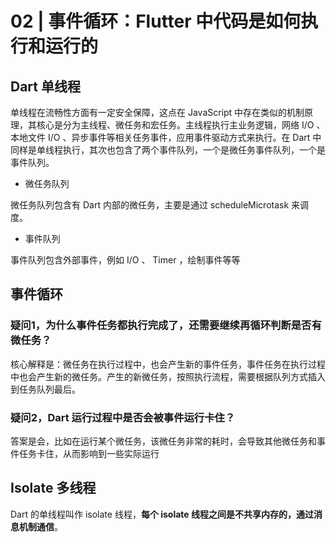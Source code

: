 # 02 | 事件循环：Flutter 中代码是如何执行和运行的

## Dart 单线程

单线程在流畅性方面有一定安全保障，这点在 JavaScript 中存在类似的机制原理，其核心是分为主线程、微任务和宏任务。主线程执行主业务逻辑，网络 I/O 、本地文件 I/O 、异步事件等相关任务事件，应用事件驱动方式来执行。在 Dart 中同样是单线程执行，其次也包含了两个事件队列，一个是微任务事件队列，一个是事件队列。

- 微任务队列

微任务队列包含有 Dart 内部的微任务，主要是通过 scheduleMicrotask 来调度。

- 事件队列

事件队列包含外部事件，例如 I/O 、 Timer ，绘制事件等等

## 事件循环

### 疑问1，为什么事件任务都执行完成了，还需要继续再循环判断是否有微任务？

核心解释是：微任务在执行过程中，也会产生新的事件任务，事件任务在执行过程中也会产生新的微任务。产生的新微任务，按照执行流程，需要根据队列方式插入到任务队列最后。

### 疑问2，Dart 运行过程中是否会被事件运行卡住？

答案是会，比如在运行某个微任务，该微任务非常的耗时，会导致其他微任务和事件任务卡住，从而影响到一些实际运行

## Isolate 多线程

Dart 的单线程叫作 isolate 线程，**每个 isolate 线程之间是不共享内存的，通过消息机制通信**。